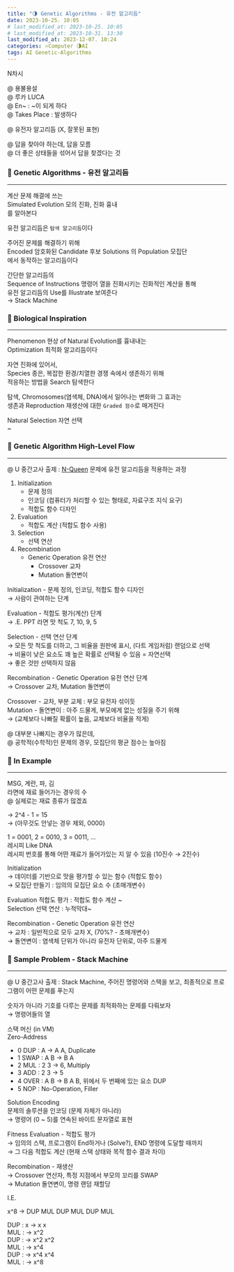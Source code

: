 ```yaml
---
title: "🌗 Genetic Algorithms - 유전 알고리듬"
date: 2023-10-25. 10:05
# last_modified_at: 2023-10-25. 10:05
# last_modified_at: 2023-10-31. 13:30
last_modified_at: 2023-12-07. 10:24
categories: ⭐Computer 🌗AI
tags: AI Genetic-Algorithms
---
```


N차시  

@ 용불용설  
@ 루카 LUCA  
@ En~ : ~이 되게 하다  
@ Takes Place : 발생하다  

@ 유전자 알고리듬 (X, 잘못된 표현)  

@ 답을 찾아야 하는데, 답을 모름  
@ 더 좋은 상태들을 섞어서 답을 찾겠다는 것  

### 💫 Genetic Algorithms - 유전 알고리듬

---

계산 문제 해결에 쓰는  
Simulated Evolution 모의 진화, 진화 흉내  
를 알아본다  

유전 알고리듬은 `탐색 알고리듬`이다  

주어진 문제를 해결하기 위해  
Encoded 암호화된 Candidate 후보 Solutions 의 Population 모집단  
에서 동작하는 알고리듬이다  

간단한 알고리듬의  
Sequence of Instructions 명령어 열을 진화시키는 진화적인 계산을 통해  
유전 알고리듬의 Use를 Illustrate 보여준다  
→ Stack Machine  

### 💫 Biological Inspiration

---

Phenomenon 현상 of Natural Evolution를 흉내내는  
Optimization 최적화 알고리듬이다  

자연 진화에 있어서,  
Species 종은, 복잡한 환경/치열한 경쟁 속에서 생존하기 위해  
적응하는 방법을 Search 탐색한다  

탐색, Chromosomes(염색체, DNA)에서 일어나는 변화와 그 효과는  
생존과 Reproduction 재생산에 대한 `Graded 점수`로 매겨진다  

Natural Selection 자연 선택  
~  

### 💫 Genetic Algorithm High-Level Flow

---

@ U 중간고사 출제 : [N-Queen](https://mascari4615.github.io/posts/N-Queen/) 문제에 유전 알고리듬을 적용하는 과정  

1. Initialization
   - 문제 정의
   - 인코딩 (컴퓨터가 처리할 수 있는 형태로, 자료구조 지식 요구)
   - 적합도 함수 디자인
2. Evaluation
   - 적합도 계산 (적합도 함수 사용)
3. Selection
   - 선택 연산
4. Recombination
   - Generic Operation 유전 연산
     - Crossover 교차
     - Mutation 돌연변이

Initialization - 문제 정의, 인코딩, 적합도 함수 디자인  
→ 사람이 관여하는 단계  

Evaluation - 적합도 평가(계산) 단계  
→ .E. PPT 라면 맛 척도 7, 10, 9, 5  

Selection - 선택 연산 단계  
→ 모든 맛 척도를 더하고, 그 비율을 원판에 표시, (다트 게임처럼) 랜덤으로 선택  
→ 비율이 낮은 요소도 꽤 높은 확률로 선택될 수 있음 = 자연선택  
→ 좋은 것만 선택하지 않음  

Recombination - Genetic Operation 유전 연산 단계  
→ Crossover 교차, Mutation 돌연변이  

Crossover - 교차, 부분 교체 : 부모 유전자 섞이듯  
Mutation - 돌연변이 : 아주 드물게, 부모에게 없는 성질을 주기 위해  
→ (교체보다 나빠질 확률이 높음, 교체보다 비율을 적게)  

@ 대부분 나빠지는 경우가 많은데,  
@ 공학적(수학적)인 문제의 경우, 모집단의 평균 점수는 높아짐  

### 💫 In Example

---

MSG, 계란, 파, 김  
라면에 재료 들어가는 경우의 수  
@ 실제로는 재료 종류가 많겠죠  

→ 2^4 - 1 = 15  
→ (아무것도 안넣는 경우 제외, 0000)  

1 = 0001, 2 = 0010, 3 = 0011, ...  
레시피 Like DNA  
레시피 번호를 통해 어떤 재료가 들어가있는 지 알 수 있음 (10진수 → 2진수)  

Initialization  
→ 데이터를 기반으로 맛을 평가할 수 있는 함수 (적합도 함수)  
→ 모집단 만들기 : 임의의 모집단 요소 수 (초매개변수)  

Evaluation 적합도 평가 : 적합도 함수 계산 ~  
Selection 선택 연산 : 누적막대~  

Recombination - Genetic Operation 유전 연산  
→ 교차 : 일반적으로 모두 교차 X, (70%? - 초매개변수)  
→ 돌연변이 : 염색체 단위가 아니라 유전자 단위로, 아주 드물게  

### 💫 Sample Problem - Stack Machine

---

@ U 중간고사 출제 : Stack Machine, 주어진 명령어와 스택을 보고, 최종적으로 프로그램이 어떤 문제를 푸는지  

숫자가 아니라 기호를 다루는 문제를 최적화하는 문제를 다뤄보자  
→ 명령어들의 열  

스택 머신 (in VM)  
Zero-Address  

- 0 DUP : A → A A, Duplicate
- 1 SWAP : A B → B A
- 2 MUL : 2 3 → 6, Multiply
- 3 ADD : 2 3 → 5
- 4 OVER : A B → B A B, 위에서 두 번째에 있는 요소 DUP
- 5 NOP : No-Operation, Filler

Solution Encoding  
문제의 솔루션을 인코딩 (문제 자체가 아니라)  
→ 명령어 (0 ~ 5)를 연속된 바이트 문자열로 표현  

Fitness Evaluation - 적합도 평가  
→ 임의의 스택, 프로그램이 End하거나 (Solve?), END 명령에 도달할 때까지  
→ 그 다음 적합도 계산 (현재 스택 상태와 목적 함수 결과 차이)  

Recombination - 재생산  
→ Crossover 연산자, 특정 지점에서 부모의 꼬리를 SWAP  
→ Mutation 돌연변이, 명령 랜덤 재할당  

I.E.  

x^8 → DUP MUL DUP MUL DUP MUL  

DUP : x → x x  
MUL : → x^2  
DUP : → x^2 x^2  
MUL : → x^4  
DUP : → x^4 x^4  
MUL : → x^8  
